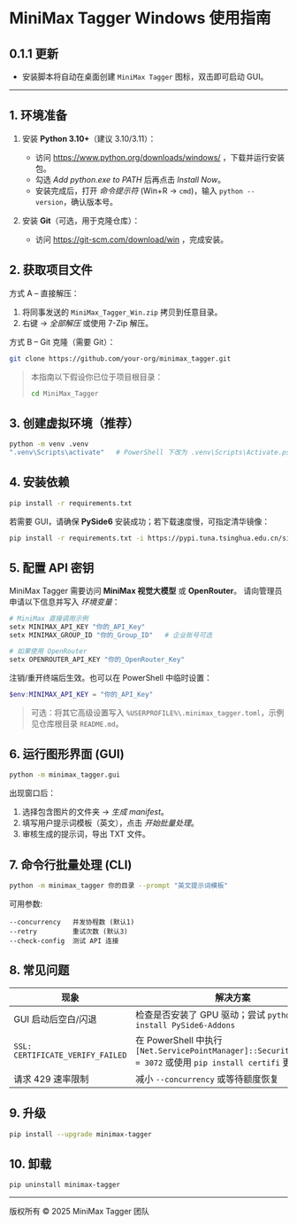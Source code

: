 # MiniMax Tagger Windows 使用指南

## 0.1.1 更新

- 安装脚本将自动在桌面创建 `MiniMax Tagger` 图标，双击即可启动 GUI。

---

## 1. 环境准备

1. 安装 **Python 3.10+**（建议 3.10/3.11）：
   - 访问 https://www.python.org/downloads/windows/ ，下载并运行安装包。
   - 勾选 *Add python.exe to PATH* 后再点击 *Install Now*。
   - 安装完成后，打开 *命令提示符* (Win+R → `cmd`)，输入 `python --version`，确认版本号。

2. 安装 **Git**（可选，用于克隆仓库）：
   - 访问 https://git-scm.com/download/win ，完成安装。

## 2. 获取项目文件

方式 A – 直接解压：
1. 将同事发送的 `MiniMax_Tagger_Win.zip` 拷贝到任意目录。
2. 右键 → *全部解压* 或使用 7-Zip 解压。

方式 B – Git 克隆（需要 Git）：
```bash
git clone https://github.com/your-org/minimax_tagger.git
```

> 本指南以下假设你已位于项目根目录：
> ```bash
> cd MiniMax_Tagger
> ```

## 3. 创建虚拟环境（推荐）
```bash
python -m venv .venv
".venv\Scripts\activate"   # PowerShell 下改为 .venv\Scripts\Activate.ps1
```

## 4. 安装依赖
```bash
pip install -r requirements.txt
```

若需要 GUI，请确保 **PySide6** 安装成功；若下载速度慢，可指定清华镜像：
```bash
pip install -r requirements.txt -i https://pypi.tuna.tsinghua.edu.cn/simple
```

## 5. 配置 API 密钥

MiniMax Tagger 需要访问 **MiniMax 视觉大模型** 或 **OpenRouter**。
请向管理员申请以下信息并写入 *环境变量*：

```powershell
# MiniMax 直接调用示例
setx MINIMAX_API_KEY "你的_API_Key"
setx MINIMAX_GROUP_ID "你的_Group_ID"   # 企业账号可选

# 如果使用 OpenRouter
setx OPENROUTER_API_KEY "你的_OpenRouter_Key"
```

注销/重开终端后生效。也可以在 PowerShell 中临时设置：
```powershell
$env:MINIMAX_API_KEY = "你的_API_Key"
```

> 可选：将其它高级设置写入 `%USERPROFILE%\.minimax_tagger.toml`，示例见仓库根目录 `README.md`。

## 6. 运行图形界面 (GUI)
```bash
python -m minimax_tagger.gui
```
出现窗口后：
1. 选择包含图片的文件夹 → *生成 manifest*。
2. 填写用户提示词模板（英文），点击 *开始批量处理*。
3. 审核生成的提示词，导出 TXT 文件。

## 7. 命令行批量处理 (CLI)
```bash
python -m minimax_tagger 你的目录 --prompt "英文提示词模板"
```
可用参数:
```
--concurrency   并发协程数 (默认1)
--retry         重试次数 (默认3)
--check-config  测试 API 连接
```

## 8. 常见问题
| 现象 | 解决方案 |
| ---- | -------- |
| GUI 启动后空白/闪退 | 检查是否安装了 GPU 驱动；尝试 `python -m pip install PySide6-Addons` |
| `SSL: CERTIFICATE_VERIFY_FAILED` | 在 PowerShell 中执行 `[Net.ServicePointManager]::SecurityProtocol = 3072` 或使用 `pip install certifi` 更新证书 |
| 请求 429 速率限制 | 减小 `--concurrency` 或等待额度恢复 |

## 9. 升级
```bash
pip install --upgrade minimax-tagger
```

## 10. 卸载
```bash
pip uninstall minimax-tagger
```

---
版权所有 © 2025 MiniMax Tagger 团队 